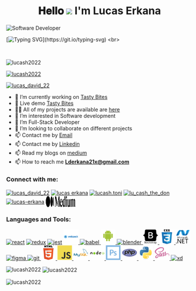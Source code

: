 <h1 align='center' style = 'margin-top:50px'>𝐇𝐞𝐥𝐥𝐨 <img src="https://raw.githubusercontent.com/iampavangandhi/iampavangandhi/master/gifs/Hi.gif" width="30px"> I'm Lucas Erkana</h1>
<div >
  <img align="center" src="./GitProfile2.gif" alt="Software Developer">
  
</div>

[![Typing SVG](https://readme-typing-svg.demolab.com?font=Fira+Code&size=40&pause=1000&center=true&vCenter=true&width=1000&height=52&lines=Enrolled+in+Microverse;Front+End+Developer;)](https://git.io/typing-svg)
<br>

<br>
<p align="left"> <img src="https://komarev.com/ghpvc/?username=lucash2022&label=Profile%20views&color=0e75b6&style=flat" alt="lucash2022" /> </p>

<p align="left"> <a href="https://github.com/ryo-ma/github-profile-trophy"><img src="https://github-profile-trophy.vercel.app/?username=lucash2022" alt="lucash2022" /></a> </p>

<p align="left"> <a href="https://twitter.com/lucas_david_22" target="blank"><img src="https://img.shields.io/twitter/follow/lucas_david_22?logo=twitter&style=for-the-badge" alt="lucas_david_22" /></a> </p>

- 🔭 I’m currently working on [Tasty Bites](https://github.com/Lucash2022/Tasty-Bites.git)
- 🔭 Live demo [Tasty Bites](https://rails-nlz4.onrender.com/)
- 👨‍💻 All of my projects are available are [here](https://github.com/Lucash2022?tab=repositories)
- 👀 I’m interested in Software development
- 🌱 I’m Full-Stack Developer
- 💞️ I’m looking to collaborate on different projects
- 📫 Contact me by [Email](lederkana21x@gmail.com)
- 📫 Contact me by [Linkedin](https://www.linkedin.com/in/lucas-erkana/)
- 📫 Read my blogs on [medium](https://medium.com/@lderkana21x)
- 📫 How to reach me **Lderkana21x@gmail.com**

  
<h3 align="left">Connect with me:</h3>
<p align="left">
<a href="https://twitter.com/lucas_david_22" target="blank"><img align="center" src="https://raw.githubusercontent.com/rahuldkjain/github-profile-readme-generator/master/src/images/icons/Social/twitter.svg" alt="lucas_david_22" height="30" width="40" /></a>
<a href="https://www.linkedin.com/in/lucas-erkana/" target="blank"><img align="center" src="https://raw.githubusercontent.com/rahuldkjain/github-profile-readme-generator/master/src/images/icons/Social/linked-in-alt.svg" alt="lucas erkana" height="30" width="40" /></a>
<a href="https://fb.com/lucash.toni" target="blank"><img align="center" src="https://raw.githubusercontent.com/rahuldkjain/github-profile-readme-generator/master/src/images/icons/Social/facebook.svg" alt="lucash.toni" height="30" width="40" /></a>
<a href="https://instagram.com/lu_cash_the_don" target="blank"><img align="center" src="https://raw.githubusercontent.com/rahuldkjain/github-profile-readme-generator/master/src/images/icons/Social/instagram.svg" alt="lu_cash_the_don" height="30" width="40" /></a>
<a href="https://angel.co/u/lucas-erkana" target="blank"><img align="center" src="https://www.vectorlogo.zone/logos/angel/angel-ar21.svg" alt="lucas-erkana" height="30" width="60" /></a>
<a href="https://medium.com/@lderkana21x" target="blank"><img align="center" src="https://raw.githubusercontent.com/remarkablemark/assets/267408156e71fd7a00fd16e47035cf02d6ceb366/svgs/medium-logo.svg" alt="lderkana21x" height="30" width="80" /></a>
</p>



<h3 align="left">Languages and Tools:</h3>
<p align="left">
    <a href="https://reactjs.org/" target="_blank" rel="noreferrer"> <img src="https://www.vectorlogo.zone/logos/reactjs/reactjs-ar21.svg" alt="react" width="80" height="40"/></a> 
    <a href="https://redux.js.org/" target="_blank" rel="noreferrer"> <img src="https://github.com/prplx/svg-logos/blob/master/svg/redux.svg" alt="redux" width="80" height="40"/></a>  
  <a href="https://jestjs.io" target="_blank" rel="noreferrer"> <img src="https://www.vectorlogo.zone/logos/jestjsio/jestjsio-icon.svg" alt="jest" width="40" height="40"/></a> <a href="https://webpack.js.org" target="_blank" rel="noreferrer"> 
<img src="https://raw.githubusercontent.com/devicons/devicon/d00d0969292a6569d45b06d3f350f463a0107b0d/icons/webpack/webpack-original-wordmark.svg" alt="webpack" width="40" height="40"/> <a href="https://babeljs.io/" target="_blank" rel="noreferrer"> <img src="https://www.vectorlogo.zone/logos/babeljs/babeljs-icon.svg" alt="babel" width="40" height="40"/> <a href="https://developer.android.com" target="_blank" rel="noreferrer"> <img src="https://raw.githubusercontent.com/devicons/devicon/master/icons/android/android-original-wordmark.svg" alt="android" width="40" height="40"/> </a> <a href="https://www.blender.org/" target="_blank" rel="noreferrer"> <img src="https://download.blender.org/branding/community/blender_community_badge_white.svg" alt="blender" width="40" height="40"/> </a> <a href="https://getbootstrap.com" target="_blank" rel="noreferrer"> <img src="https://raw.githubusercontent.com/devicons/devicon/master/icons/bootstrap/bootstrap-plain-wordmark.svg" alt="bootstrap" width="40" height="40"/> </a> <a href="https://www.w3schools.com/css/" target="_blank" rel="noreferrer"> <img src="https://raw.githubusercontent.com/devicons/devicon/master/icons/css3/css3-original-wordmark.svg" alt="css3" width="40" height="40"/> </a> <a href="https://dotnet.microsoft.com/" target="_blank" rel="noreferrer"> <img src="https://raw.githubusercontent.com/devicons/devicon/master/icons/dot-net/dot-net-original-wordmark.svg" alt="dotnet" width="40" height="40"/> </a> <a href="https://www.figma.com/" target="_blank" rel="noreferrer"> <img src="https://www.vectorlogo.zone/logos/figma/figma-icon.svg" alt="figma" width="40" height="40"/> </a> <a href="https://git-scm.com/" target="_blank" rel="noreferrer"> <img src="https://www.vectorlogo.zone/logos/git-scm/git-scm-icon.svg" alt="git" width="40" height="40"/> </a> <a href="https://www.w3.org/html/" target="_blank" rel="noreferrer"> <img src="https://raw.githubusercontent.com/devicons/devicon/master/icons/html5/html5-original-wordmark.svg" alt="html5" width="40" height="40"/> </a> <a href="https://developer.mozilla.org/en-US/docs/Web/JavaScript" target="_blank" rel="noreferrer"> <img src="https://raw.githubusercontent.com/devicons/devicon/master/icons/javascript/javascript-original.svg" alt="javascript" width="40" height="40"/> </a> <a href="https://www.mysql.com/" target="_blank" rel="noreferrer"> <img src="https://raw.githubusercontent.com/devicons/devicon/master/icons/mysql/mysql-original-wordmark.svg" alt="mysql" width="40" height="40"/> </a> <a href="https://nodejs.org" target="_blank" rel="noreferrer"> <img src="https://raw.githubusercontent.com/devicons/devicon/master/icons/nodejs/nodejs-original-wordmark.svg" alt="nodejs" width="40" height="40"/> </a> <a href="https://www.photoshop.com/en" target="_blank" rel="noreferrer"> <img src="https://raw.githubusercontent.com/devicons/devicon/master/icons/photoshop/photoshop-line.svg" alt="photoshop" width="40" height="40"/> </a> <a href="https://www.php.net" target="_blank" rel="noreferrer"> <img src="https://raw.githubusercontent.com/devicons/devicon/master/icons/php/php-original.svg" alt="php" width="40" height="40"/> </a> <a href="https://www.python.org" target="_blank" rel="noreferrer"> <img src="https://raw.githubusercontent.com/devicons/devicon/master/icons/python/python-original.svg" alt="python" width="40" height="40"/> </a> <a href="https://sass-lang.com" target="_blank" rel="noreferrer"> <img src="https://raw.githubusercontent.com/devicons/devicon/master/icons/sass/sass-original.svg" alt="sass" width="40" height="40"/> </a> <a href="https://www.adobe.com/products/xd.html" target="_blank" rel="noreferrer"> <img src="https://cdn.worldvectorlogo.com/logos/adobe-xd.svg" alt="xd" width="40" height="40"/> </a> </p>

<p><img align="left" src="https://github-readme-stats.vercel.app/api/top-langs?username=lucash2022&show_icons=true&locale=en&layout=compact" alt="lucash2022" /></p>

<p>&nbsp;<img align="center" src="https://github-readme-stats.vercel.app/api?username=lucash2022&show_icons=true&locale=en" alt="lucash2022" /></p>

<p><img align="center" src="https://github-readme-streak-stats.herokuapp.com/?user=lucash2022&" alt="lucash2022" /></p>

